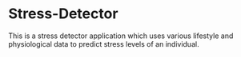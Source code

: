 # Stress-Detector
This is a stress detector application which uses various lifestyle and physiological data to predict stress levels of an individual.
